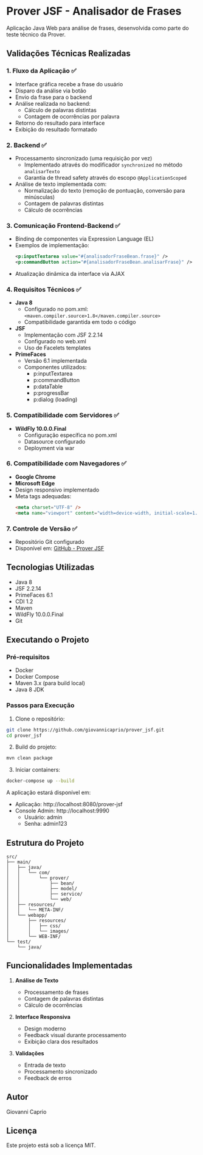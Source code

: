 # Prover JSF - Analisador de Frases

Aplicação Java Web para análise de frases, desenvolvida como parte do teste técnico da Prover.

## Validações Técnicas Realizadas

### 1. Fluxo da Aplicação ✅
- Interface gráfica recebe a frase do usuário
- Disparo da análise via botão
- Envio da frase para o backend
- Análise realizada no backend:
  - Cálculo de palavras distintas
  - Contagem de ocorrências por palavra
- Retorno do resultado para interface
- Exibição do resultado formatado

### 2. Backend ✅
- Processamento sincronizado (uma requisição por vez)
  - Implementado através do modificador `synchronized` no método `analisarTexto`
  - Garantia de thread safety através do escopo `@ApplicationScoped`
- Análise de texto implementada com:
  - Normalização do texto (remoção de pontuação, conversão para minúsculas)
  - Contagem de palavras distintas
  - Cálculo de ocorrências

### 3. Comunicação Frontend-Backend ✅
- Binding de componentes via Expression Language (EL)
- Exemplos de implementação:
  ```xml
  <p:inputTextarea value="#{analisadorFraseBean.frase}" />
  <p:commandButton action="#{analisadorFraseBean.analisarFrase}" />
  ```
- Atualização dinâmica da interface via AJAX

### 4. Requisitos Técnicos ✅
- **Java 8**
  - Configurado no pom.xml: `<maven.compiler.source>1.8</maven.compiler.source>`
  - Compatibilidade garantida em todo o código
- **JSF**
  - Implementação com JSF 2.2.14
  - Configurado no web.xml
  - Uso de Facelets templates
- **PrimeFaces**
  - Versão 6.1 implementada
  - Componentes utilizados:
    - p:inputTextarea
    - p:commandButton
    - p:dataTable
    - p:progressBar
    - p:dialog (loading)

### 5. Compatibilidade com Servidores ✅
- **WildFly 10.0.0.Final**
  - Configuração específica no pom.xml
  - Datasource configurado
  - Deployment via war

### 6. Compatibilidade com Navegadores ✅
- **Google Chrome**
- **Microsoft Edge**
- Design responsivo implementado
- Meta tags adequadas:
  ```html
  <meta charset="UTF-8" />
  <meta name="viewport" content="width=device-width, initial-scale=1.0" />
  ```

### 7. Controle de Versão ✅
- Repositório Git configurado
- Disponível em: [GitHub - Prover JSF](https://github.com/giovannicaprio/prover_jsf)

## Tecnologias Utilizadas

- Java 8
- JSF 2.2.14
- PrimeFaces 6.1
- CDI 1.2
- Maven
- WildFly 10.0.0.Final
- Git

## Executando o Projeto

### Pré-requisitos
- Docker
- Docker Compose
- Maven 3.x (para build local)
- Java 8 JDK

### Passos para Execução

1. Clone o repositório:
```bash
git clone https://github.com/giovannicaprio/prover_jsf.git
cd prover_jsf
```

2. Build do projeto:
```bash
mvn clean package
```

3. Iniciar containers:
```bash
docker-compose up --build
```

A aplicação estará disponível em:
- Aplicação: http://localhost:8080/prover-jsf
- Console Admin: http://localhost:9990
  - Usuário: admin
  - Senha: admin123

## Estrutura do Projeto

```
src/
├── main/
│   ├── java/
│   │   └── com/
│   │       └── prover/
│   │           ├── bean/
│   │           ├── model/
│   │           ├── service/
│   │           └── web/
│   ├── resources/
│   │   └── META-INF/
│   └── webapp/
│       ├── resources/
│       │   ├── css/
│       │   └── images/
│       └── WEB-INF/
└── test/
    └── java/
```

## Funcionalidades Implementadas

1. **Análise de Texto**
   - Processamento de frases
   - Contagem de palavras distintas
   - Cálculo de ocorrências

2. **Interface Responsiva**
   - Design moderno
   - Feedback visual durante processamento
   - Exibição clara dos resultados

3. **Validações**
   - Entrada de texto
   - Processamento sincronizado
   - Feedback de erros

## Autor

Giovanni Caprio

## Licença

Este projeto está sob a licença MIT. 